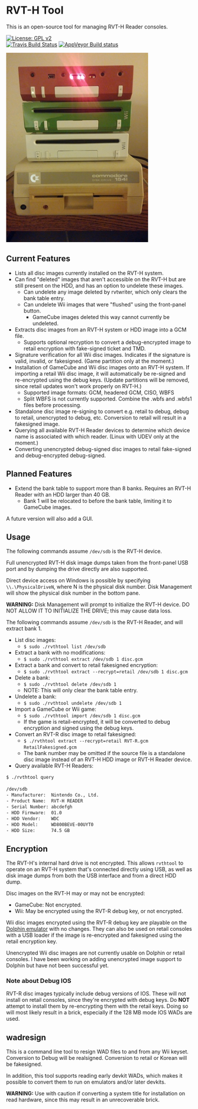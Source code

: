 # RVT-H Tool

This is an open-source tool for managing RVT-H Reader consoles.

[![License: GPL v2](https://img.shields.io/badge/License-GPL%20v2-blue.svg)](https://www.gnu.org/licenses/old-licenses/gpl-2.0.en.html)<br>
[![Travis Build Status](https://travis-ci.org/GerbilSoft/rvthtool.svg?branch=master)](https://travis-ci.org/GerbilSoft/rvthtool)
[![AppVeyor Build status](https://ci.appveyor.com/api/projects/status/l83tx6d16gqr4ov2?svg=true)](https://ci.appveyor.com/project/GerbilSoft/rvthtool/branch/master)

![RVT-H Reader, RVT-R Reader, Wii RVL-001, and Commodore 1541C](doc/RVT.jpg)

## Current Features

* Lists all disc images currently installed on the RVT-H system.
* Can find "deleted" images that aren't accessible on the RVT-H but are still
  present on the HDD, and has an option to undelete these images.
  * Can undelete any image deleted by rvtwriter, which only clears the
    bank table entry.
  * Can undelete Wii images that were "flushed" using the front-panel button.
    * GameCube images deleted this way cannot currently be undeleted.
* Extracts disc images from an RVT-H system or HDD image into a GCM file.
  * Supports optional recryption to convert a debug-encrypted image to retail
    encryption with fake-signed ticket and TMD.
* Signature verification for all Wii disc images. Indicates if the signature
  is valid, invalid, or fakesigned. (Game partition only at the moment.)
* Installation of GameCube and Wii disc images onto an RVT-H system. If
  importing a retail Wii disc image, it will automatically be re-signed and
  re-encrypted using the debug keys. (Update partitions will be removed, since
  retail updates won't work properly on RVT-H.)
  * Supported image formats: GCM, headered GCM, CISO, WBFS
  * Split WBFS is not currently supported. Combine the .wbfs and .wbfs1 files
    before processing.
* Standalone disc image re-signing to convert e.g. retail to debug, debug
  to retail, unencrypted to debug, etc. Conversion to retail will result
  in a fakesigned image.
* Querying all available RVT-H Reader devices to determine which device name
  is associated with which reader. (Linux with UDEV only at the moment.)
* Converting unencrypted debug-signed disc images to retail fake-signed and
  debug-encrypted debug-signed.

## Planned Features

* Extend the bank table to support more than 8 banks. Requires an RVT-H Reader
  with an HDD larger than 40 GB.
  * Bank 1 will be relocated to before the bank table, limiting it to GameCube
    images.

A future version will also add a GUI.

## Usage

The following commands assume `/dev/sdb` is the RVT-H device.

Full unencrypted RVT-H disk image dumps taken from the front-panel USB port
and by dumping the drive directly are also supported.

Direct device access on Windows is possible by specifying `\\.\PhysicalDriveN`,
where N is the physical disk number. Disk Management will show the physical disk
number in the bottom pane.

**WARNING:** Disk Management will prompt to initialize the RVT-H device. DO NOT
ALLOW IT TO INITIALIZE THE DRIVE; this may cause data loss.

The following commands assume `/dev/sdb` is the RVT-H Reader, and will
extract bank 1.

* List disc images:
  * `$ sudo ./rvthtool list /dev/sdb`
* Extract a bank with no modifications:
  * `$ sudo ./rvthtool extract /dev/sdb 1 disc.gcm`
* Extract a bank and convert to retail fakesigned encryption:
  * `$ sudo ./rvthtool extract --recrypt=retail /dev/sdb 1 disc.gcm`
* Delete a bank:
  * `$ sudo ./rvthtool delete /dev/sdb 1`
  * NOTE: This will only clear the bank table entry.
* Undelete a bank:
  * `$ sudo ./rvthtool undelete /dev/sdb 1`
* Import a GameCube or Wii game:
  * `$ sudo ./rvthtool import /dev/sdb 1 disc.gcm`
  * If the game is retail-encrypted, it will be converted to debug encryption
    and signed using the debug keys.
* Convert an RVT-R disc image to retail fakesigned:
  * `$ ./rvthtool extract --recrypt=retail RVT-R.gcm RetailFakesigned.gcm`
  * The bank number may be omitted if the source file is a standalone disc
    image instead of an RVT-H HDD image or RVT-H Reader device.
* Query available RVT-H Readers:
```
$ ./rvthtool query

/dev/sdb
- Manufacturer:  Nintendo Co., Ltd.
- Product Name:  RVT-H READER
- Serial Number: abcdefgh
- HDD Firmware:  01.0
- HDD Vendor:    WDC     
- HDD Model:     WD800BEVE-00UYT0
- HDD Size:      74.5 GB
```

## Encryption

The RVT-H's internal hard drive is not encrypted. This allows `rvthtool` to
operate on an RVT-H system that's connected directly using USB, as well as
disk image dumps from both the USB interface and from a direct HDD dump.

Disc images on the RVT-H may or may not be encrypted:
* GameCube: Not encrypted.
* Wii: May be encrypted using the RVT-R debug key, or not encrypted.

Wii disc images encrypted using the RVT-R debug key are playable on the
[Dolphin emulator](https://dolphin-emu.org/) with no changes. They can also
be used on retail consoles with a USB loader if the image is re-encrypted
and fakesigned using the retail encryption key.

Unencrypted Wii disc images are not currently usable on Dolphin or retail
consoles. I have been working on adding unencrypted image support to Dolphin
but have not been successful yet.

### Note about Debug IOS

RVT-R disc images typically include debug versions of IOS. These will not
install on retail consoles, since they're encrypted with debug keys.
Do **NOT** attempt to install them by re-encrypting them with the retail
keys. Doing so will most likely result in a brick, especially if the 128 MB
mode IOS WADs are used.

## wadresign

This is a command line tool to resign WAD files to and from any Wii keyset.
Conversion to Debug will be realsigned. Conversion to retail or Korean will
be fakesigned.

In addition, this tool supports reading early devkit WADs, which makes it
possible to convert them to run on emulators and/or later devkits.

**WARNING:** Use with caution if converting a system title for installation
on read hardware, since this may result in an unrecoverable brick.
